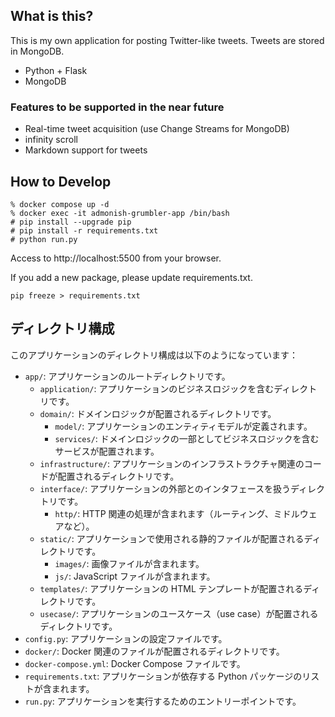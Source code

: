 ## What is this?

This is my own application for posting Twitter-like tweets.
Tweets are stored in MongoDB.

- Python + Flask
- MongoDB

### Features to be supported in the near future

- Real-time tweet acquisition (use Change Streams for MongoDB)
- infinity scroll
- Markdown support for tweets

## How to Develop

```
% docker compose up -d
% docker exec -it admonish-grumbler-app /bin/bash
# pip install --upgrade pip
# pip install -r requirements.txt
# python run.py
```

Access to http://localhost:5500 from your browser.

If you add a new package, please update requirements.txt.

```
pip freeze > requirements.txt
```

## ディレクトリ構成

このアプリケーションのディレクトリ構成は以下のようになっています：

- `app/`: アプリケーションのルートディレクトリです。
  - `application/`: アプリケーションのビジネスロジックを含むディレクトリです。
  - `domain/`: ドメインロジックが配置されるディレクトリです。
    - `model/`: アプリケーションのエンティティモデルが定義されます。
    - `services/`: ドメインロジックの一部としてビジネスロジックを含むサービスが配置されます。
  - `infrastructure/`: アプリケーションのインフラストラクチャ関連のコードが配置されるディレクトリです。
  - `interface/`: アプリケーションの外部とのインタフェースを扱うディレクトリです。
    - `http/`: HTTP 関連の処理が含まれます（ルーティング、ミドルウェアなど）。
  - `static/`: アプリケーションで使用される静的ファイルが配置されるディレクトリです。
    - `images/`: 画像ファイルが含まれます。
    - `js/`: JavaScript ファイルが含まれます。
  - `templates/`: アプリケーションの HTML テンプレートが配置されるディレクトリです。
  - `usecase/`: アプリケーションのユースケース（use case）が配置されるディレクトリです。
- `config.py`: アプリケーションの設定ファイルです。
- `docker/`: Docker 関連のファイルが配置されるディレクトリです。
- `docker-compose.yml`: Docker Compose ファイルです。
- `requirements.txt`: アプリケーションが依存する Python パッケージのリストが含まれます。
- `run.py`: アプリケーションを実行するためのエントリーポイントです。
